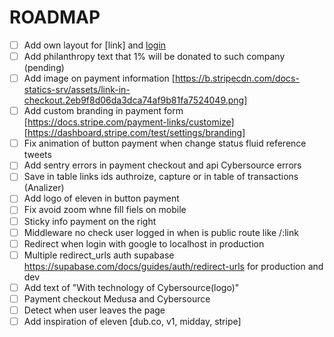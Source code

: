 # ROADMAP

- [ ] Add own layout for [link] and [login](analalize)
- [ ] Add philanthropy text that 1% will be donated to such company (pending)
- [ ] Add image on payment information [https://b.stripecdn.com/docs-statics-srv/assets/link-in-checkout.2eb9f8d06da3dca74af9b81fa7524049.png]
- [ ] Add custom branding in payment form [https://docs.stripe.com/payment-links/customize] [https://dashboard.stripe.com/test/settings/branding]
- [ ] Fix animation of button payment when change status fluid reference tweets
- [ ] Add sentry errors in payment checkout and api Cybersource errors
- [ ] Save in table links ids authroize, capture or in table of transactions (Analizer)
- [ ] Add logo of eleven in button payment
- [ ] Fix avoid zoom whne fill fiels on mobile
- [ ] Sticky info payment on the right
- [ ] Middleware no check user logged in when is public route like /:link
- [ ] Redirect when login with google to localhost in production
- [ ] Multiple redirect_urls auth supabase https://supabase.com/docs/guides/auth/redirect-urls for production and dev
- [ ] Add text of  "With technology of Cybersource(logo)"
- [ ] Payment checkout Medusa and Cybersource
- [ ] Detect when user leaves the page
- [ ] Add inspiration of eleven [dub.co, v1, midday, stripe]